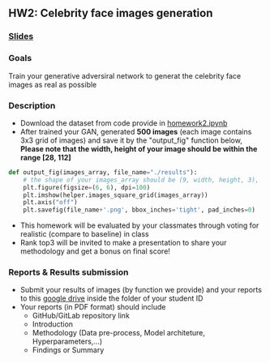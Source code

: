 ## HW2: Celebrity face images generation
### [Slides](https://docs.google.com/presentation/d/1_J_R4PSI0KtyGWucHfL3uIfsU1D-xdb2BmHhhIspHDE/edit)

### Goals
Train your generative adversiral network to generat the celebrity face images as real as possible

### Description
- Download the dataset from code provide in [homework2.ipynb](https://github.com/NCTU-VRDL/CS_IOC5008/blob/master/HW2/homework2.ipynb)
- After trained your GAN, generated **500 images** (each image contains 3x3 grid of images) and save it by the "output_fig" function below, **Please note that the width, height of your image should be within the range [28, 112]**
```python
def output_fig(images_array, file_name="./results"):
    # the shape of your images_array should be (9, width, height, 3),  28 <= width, height <= 112 
    plt.figure(figsize=(6, 6), dpi=100)
    plt.imshow(helper.images_square_grid(images_array))
    plt.axis("off")
    plt.savefig(file_name+'.png', bbox_inches='tight', pad_inches=0)
```
- This homework will be evaluated by your classmates through voting for realistic (compare to baseline) in class
- Rank top3  will be invited to make a presentation to share your methodology and get a bonus on final score!

### Reports & Results submission
- Submit your results of images (by function we provide) and your reports to this [google drive](https://drive.google.com/drive/u/3/folders/128HvF7a9WhxqBMo5EV70PDcLZy_4AvRr) inside the folder of your student ID
- Your reports (in PDF format) should include
  - GitHub/GitLab repository link
  - Introduction
  - Methodology (Data pre-process, Model architeture, Hyperparameters,...)
  - Findings or Summary
